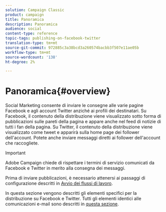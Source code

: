 ```yaml
---
solution: Campaign Classic
product: campaign
title: Panoramica
description: Panoramica
audience: social
content-type: reference
topic-tags: publishing-on-facebook-twitter
translation-type: tm+mt
source-git-commit: 972885c3a38bcd3a260574bacbb3f507e11ae05b
workflow-type: tm+mt
source-wordcount: '138'
ht-degree: 2%

---
```



# Panoramica{#overview}

Social Marketing consente di inviare le consegne alle varie pagine Facebook e agli account Twitter anziché ai profili dei destinatari. Su Facebook, il contenuto della distribuzione viene visualizzato sotto forma di pubblicazioni sulle pareti della pagina e appare anche nel feed di notizie di tutti i fan della pagina. Su Twitter, il contenuto della distribuzione viene visualizzato come tweet e apparirà sulla home page dei follower dell&#39;account. Potete anche inviare messaggi diretti ai follower dell&#39;account che raccogliete.

>[!IMPORTANT]
>
> Adobe Campaign chiede di rispettare i termini di servizio comunicati da Facebook e Twitter in merito alla consegna dei messaggi.
>
>Prima di inviare pubblicazioni, è necessario attenersi ai passaggi di configurazione descritti in [Avvio dei flussi di lavoro](../../social/using/starting-workflows.md).

In questa sezione vengono descritti gli elementi specifici per la distribuzione su Facebook e Twitter. Tutti gli elementi identici alle comunicazioni e-mail sono descritti in [questa sezione](../../delivery/using/about-email-channel.md).
